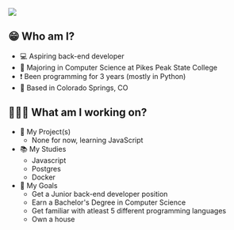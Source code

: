 ![](https://komarev.com/ghpvc/?username=andrew-programs&color=blue)
## 😁 Who am I? ##
- 💻 Aspiring back-end developer
- 📖 Majoring in Computer Science at Pikes Peak State College
- ❗️ Been programming for 3 years (mostly in Python)
- 📍 Based in Colorado Springs, CO

## 🧑🏻‍💻 What am I working on? ##
- 📐 My Project(s)
  - None for now, learning JavaScript
- 📚 My Studies
  - Javascript
  - Postgres
  - Docker
- 🎯 My Goals
  - Get a Junior back-end developer position
  - Earn a Bachelor's Degree in Computer Science
  - Get familiar with atleast 5 different programming languages
  - Own a house
